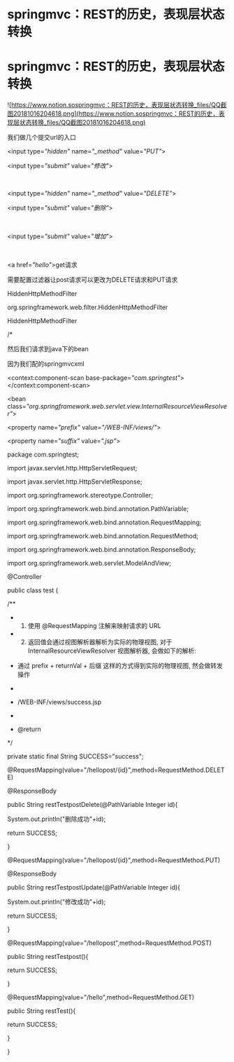 # springmvc：REST的历史，表现层状态转换

# springmvc：REST的历史，表现层状态转换

![https://www.notion.sospringmvc：REST的历史，表现层状态转换_files/QQ截图20181016204618.png](https://www.notion.sospringmvc：REST的历史，表现层状态转换_files/QQ截图20181016204618.png)

我们做几个提交url的入口

<!--Rest风格的CRUD -->

<form action=*"hellopost/1"* method=*"post"*>

<input type=*"hidden"* name=*"_method"* value=*"PUT"*>

<input type=*"submit"* value=*"修改"*>

</form>

<br>

<form action=*"hellopost/1"* method=*"post"*>

<input type=*"hidden"* name=*"_method"* value=*"DELETE"*>

<input type=*"submit"* value=*"删除"*>

</form>

<br>

<form action=*"hellopost"* method=*"post"*>

<input type=*"submit"* value=*"增加"*>

</form>

<br>

<a href=*"hello"*>get请求</a>

需要配置过滤器让post请求可以更改为DELETE请求和PUT请求

<!-- POST请求转换DELETE和PUT请求-->

<filter>

<filter-name>HiddenHttpMethodFilter</filter-name>

<filter-class>org.springframework.web.filter.HiddenHttpMethodFilter</filter-class>

</filter>

<filter-mapping>

<filter-name>HiddenHttpMethodFilter</filter-name>

<url-pattern>/*</url-pattern>

</filter-mapping>

然后我们请求到java下的bean

因为我们配的springmvcxml

<!-- 配置自定扫描的包 -->

<context:component-scan base-package=*"com.springtest"*></context:component-scan>

<!-- 配置视图解析器: 如何把 handler 方法返回值解析为实际的物理视图 -->

<bean class=*"org.springframework.web.servlet.view.InternalResourceViewResolver"*>

<property name=*"prefix"* value=*"/WEB-INF/views/"*></property>

<property name=*"suffix"* value=*".jsp"*></property>

</bean>

package com.springtest;

import javax.servlet.http.HttpServletRequest;

import javax.servlet.http.HttpServletResponse;

import org.springframework.stereotype.Controller;

import org.springframework.web.bind.annotation.PathVariable;

import org.springframework.web.bind.annotation.RequestMapping;

import org.springframework.web.bind.annotation.RequestMethod;

import org.springframework.web.bind.annotation.ResponseBody;

import org.springframework.web.servlet.ModelAndView;

@Controller

public class test {

/**

* 1. 使用 @RequestMapping 注解来映射请求的 URL

* 2. 返回值会通过视图解析器解析为实际的物理视图, 对于 InternalResourceViewResolver 视图解析器, 会做如下的解析:

* 通过 prefix + returnVal + 后缀 这样的方式得到实际的物理视图, 然会做转发操作

*

* /WEB-INF/views/success.jsp

*

* @return

*/

private static final String SUCCESS="success";

@RequestMapping(value="/hellopost/{id}",method=RequestMethod.DELETE)

@ResponseBody

public String restTestpostDelete(@PathVariable Integer id){

System.out.println("删除成功"+id);

return SUCCESS;

}

@RequestMapping(value="/hellopost/{id}",method=RequestMethod.PUT)

@ResponseBody

public String restTestpostUpdate(@PathVariable Integer id){

System.out.println("修改成功"+id);

return SUCCESS;

}

@RequestMapping(value="/hellopost",method=RequestMethod.POST)

public String restTestpost(){

return SUCCESS;

}

@RequestMapping(value="/hello",method=RequestMethod.GET)

public String restTest(){

return SUCCESS;

}

}